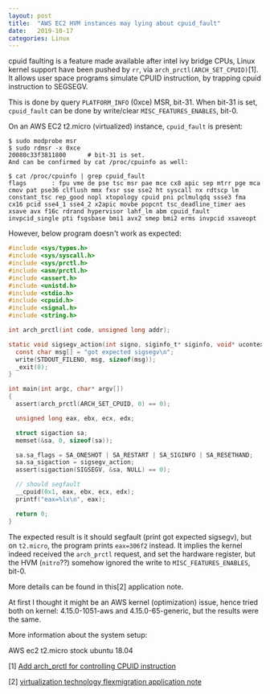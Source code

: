 ```yaml
---
layout: post
title:  "AWS EC2 HVM instances may lying about cpuid_fault"
date:   2019-10-17
categories: Linux
---
```


cpuid faulting is a feature made available after intel ivy bridge CPUs, Linux kernel support have been pushed by `rr`,
via `arch_prctl(ARCH_SET_CPUID)`[1]. It allows user space programs simulate CPUID instruction, by trapping cpuid instruction to SEGSEGV.

This is done by query `PLATFORM_INFO` (0xce) MSR, bit-31. When bit-31 is set, `cpuid_fault` can be done by write/clear `MISC_FEATURES_ENABLES`, bit-0.

On an AWS EC2 t2.micro (virtualized) instance, `cpuid_fault` is present:

```
$ sudo modprobe msr
$ sudo rdmsr -x 0xce
20080c33f3811800      # bit-31 is set.
And can be confirmed by cat /proc/cpuinfo as well:

$ cat /proc/cpuinfo | grep cpuid_fault
flags		: fpu vme de pse tsc msr pae mce cx8 apic sep mtrr pge mca cmov pat pse36 clflush mmx fxsr sse sse2 ht syscall nx rdtscp lm constant_tsc rep_good nopl xtopology cpuid pni pclmulqdq ssse3 fma cx16 pcid sse4_1 sse4_2 x2apic movbe popcnt tsc_deadline_timer aes xsave avx f16c rdrand hypervisor lahf_lm abm cpuid_fault invpcid_single pti fsgsbase bmi1 avx2 smep bmi2 erms invpcid xsaveopt
```

However, below program doesn't work as expected:

```c
#include <sys/types.h>
#include <sys/syscall.h>
#include <sys/prctl.h>
#include <asm/prctl.h>
#include <assert.h>
#include <unistd.h>
#include <stdio.h>
#include <cpuid.h>
#include <signal.h>
#include <string.h>

int arch_prctl(int code, unsigned long addr);

static void sigsegv_action(int signo, siginfo_t* siginfo, void* ucontext) {
  const char msg[] = "got expected sigsegv\n";
  write(STDOUT_FILENO, msg, sizeof(msg));
  _exit(0);
}

int main(int argc, char* argv[])
{
  assert(arch_prctl(ARCH_SET_CPUID, 0) == 0);

  unsigned long eax, ebx, ecx, edx;

  struct sigaction sa;
  memset(&sa, 0, sizeof(sa));

  sa.sa_flags = SA_ONESHOT | SA_RESTART | SA_SIGINFO | SA_RESETHAND;
  sa.sa_sigaction = sigsegv_action;
  assert(sigaction(SIGSEGV, &sa, NULL) == 0);

  // should segfault
  __cpuid(0x1, eax, ebx, ecx, edx);
  printf("eax=%lx\n", eax);

  return 0;
}
```

The expected result is it should segfault (print got expected sigsegv), but on `t2.micro`, the program prints `eax=306f2` instead. It implies the kernel indeed received the `arch_prctl` request, and set the hardware register, but the HVM (`nitro`??) somehow ignored the write to `MISC_FEATURES_ENABLES`, bit-0.

More details can be found in this[2] application note.

At first I thought it might be an AWS kernel (optimization) issue, hence tried both on kernel: 4.15.0-1051-aws and 4.15.0-65-generic, but the results were the same.

More information about the system setup:

AWS ec2 t2.micro
stock ubuntu 18.04

[1] [Add arch_prctl for controlling CPUID instruction](https://lwn.net/Articles/713970/)

[2] [virtualization technology flexmigration application note](https://www.intel.com/content/dam/www/public/us/en/documents/application-notes/virtualization-technology-flexmigration-application-note.pdf)
